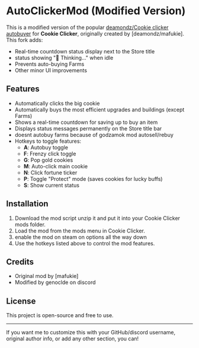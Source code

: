 # AutoClickerMod (Modified Version)

This is a modified version of the popular [
deamondz/Cookie clicker autobuyer](https://gist.github.com/deamondz/2372c8e48d9bcdc7bab4de956fa1e9b7) for **Cookie Clicker**, originally created by [deamondz/mafukie].  
This fork adds:  
- Real-time countdown status display next to the Store title  
- status showing "🧠 Thinking..." when idle  
- Prevents auto-buying Farms  
- Other minor UI improvements

## Features

- Automatically clicks the big cookie  
- Automatically buys the most efficient upgrades and buildings (except Farms)  
- Shows a real-time countdown for saving up to buy an item  
- Displays status messages permanently on the Store title bar  
- doesnt autobuy farms because of godzamok mod autosell/rebuy
- Hotkeys to toggle features:
  - **A**: Autobuy toggle  
  - **F**: Frenzy click toggle  
  - **G**: Pop gold cookies  
  - **M**: Auto-click main cookie  
  - **N**: Click fortune ticker  
  - **P**: Toggle "Protect" mode (saves cookies for lucky buffs)  
  - **S**: Show current status  

## Installation

1. Download the mod script unzip it and put it into your Cookie Clicker mods folder.  
2. Load the mod from the mods menu in Cookie Clicker.  
3. enable the mod on steam on options all the way down
4. Use the hotkeys listed above to control the mod features.

## Credits

- Original mod by [mafukie]
- Modified by genoclde on discord

## License

This project is open-source and free to use.

---

If you want me to customize this with your GitHub/discord username, original author info, or add any other section, you can!
